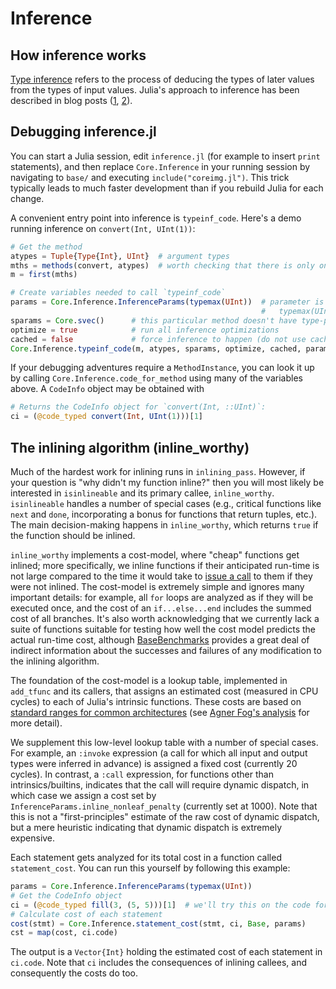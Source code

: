 # Inference

## How inference works

[Type inference](https://en.wikipedia.org/wiki/Type_inference) refers
to the process of deducing the types of later values from the types of
input values. Julia's approach to inference has been described in blog
posts
([1](https://juliacomputing.com/blog/2016/04/04/inference-convergence.html),
[2](https://juliacomputing.com/blog/2017/05/15/inference-converage2.html)).

## Debugging inference.jl

You can start a Julia session, edit `inference.jl` (for example to
insert `print` statements), and then replace `Core.Inference` in your
running session by navigating to `base/` and executing
`include("coreimg.jl")`. This trick typically leads to much faster
development than if you rebuild Julia for each change.

A convenient entry point into inference is `typeinf_code`. Here's a
demo running inference on `convert(Int, UInt(1))`:

```julia
# Get the method
atypes = Tuple{Type{Int}, UInt}  # argument types
mths = methods(convert, atypes)  # worth checking that there is only one
m = first(mths)

# Create variables needed to call `typeinf_code`
params = Core.Inference.InferenceParams(typemax(UInt))  # parameter is the world age,
                                                        #   typemax(UInt) -> most recent
sparams = Core.svec()      # this particular method doesn't have type-parameters
optimize = true            # run all inference optimizations
cached = false             # force inference to happen (do not use cached results)
Core.Inference.typeinf_code(m, atypes, sparams, optimize, cached, params)
```

If your debugging adventures require a `MethodInstance`, you can look it up by
calling `Core.Inference.code_for_method` using many of the variables above.
A `CodeInfo` object may be obtained with
```julia
# Returns the CodeInfo object for `convert(Int, ::UInt)`:
ci = (@code_typed convert(Int, UInt(1)))[1]
```

## The inlining algorithm (inline_worthy)

Much of the hardest work for inlining runs in
`inlining_pass`. However, if your question is "why didn't my function
inline?" then you will most likely be interested in `isinlineable` and
its primary callee, `inline_worthy`. `isinlineable` handles a number
of special cases (e.g., critical functions like `next` and `done`,
incorporating a bonus for functions that return tuples, etc.). The
main decision-making happens in `inline_worthy`, which returns `true`
if the function should be inlined.

`inline_worthy` implements a cost-model, where "cheap" functions get
inlined; more specifically, we inline functions if their anticipated
run-time is not large compared to the time it would take to
[issue a call](https://en.wikipedia.org/wiki/Calling_convention) to
them if they were not inlined. The cost-model is extremely simple and
ignores many important details: for example, all `for` loops are
analyzed as if they will be executed once, and the cost of an
`if...else...end` includes the summed cost of all branches. It's also
worth acknowledging that we currently lack a suite of functions
suitable for testing how well the cost model predicts the actual
run-time cost, although
[BaseBenchmarks](https://github.com/JuliaCI/BaseBenchmarks.jl)
provides a great deal of indirect information about the successes and
failures of any modification to the inlining algorithm.

The foundation of the cost-model is a lookup table, implemented in
`add_tfunc` and its callers, that assigns an estimated cost (measured
in CPU cycles) to each of Julia's intrinsic functions. These costs are
based on
[standard ranges for common architectures](http://ithare.com/wp-content/uploads/part101_infographics_v08.png)
(see
[Agner Fog's analysis](http://www.agner.org/optimize/instruction_tables.pdf)
for more detail).

We supplement this low-level lookup table with a number of special
cases. For example, an `:invoke` expression (a call for which all
input and output types were inferred in advance) is assigned a fixed
cost (currently 20 cycles). In contrast, a `:call` expression, for
functions other than intrinsics/builtins, indicates that the call will
require dynamic dispatch, in which case we assign a cost set by
`InferenceParams.inline_nonleaf_penalty` (currently set at 1000). Note
that this is not a "first-principles" estimate of the raw cost of
dynamic dispatch, but a mere heuristic indicating that dynamic
dispatch is extremely expensive.

Each statement gets analyzed for its total cost in a function called
`statement_cost`. You can run this yourself by following this example:

```julia
params = Core.Inference.InferenceParams(typemax(UInt))
# Get the CodeInfo object
ci = (@code_typed fill(3, (5, 5)))[1]  # we'll try this on the code for `fill(3, (5, 5))`
# Calculate cost of each statement
cost(stmt) = Core.Inference.statement_cost(stmt, ci, Base, params)
cst = map(cost, ci.code)
```

The output is a `Vector{Int}` holding the estimated cost of each
statement in `ci.code`.  Note that `ci` includes the consequences of
inlining callees, and consequently the costs do too.
